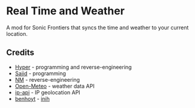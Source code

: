 # Real Time and Weather
A mod for Sonic Frontiers that syncs the time and weather to your current location.

## Credits
- [Hyper](https://github.com/hyperbx) - programming and reverse-engineering
- [Sajid](https://github.com/Sajidur78) - programming
- [NM](https://github.com/NM-20) - reverse-engineering
- [Open-Meteo](https://open-meteo.com/) - weather data API
- [ip-api](https://ip-api.com/) - IP geolocation API
- [benhoyt](https://github.com/benhoyt) - [inih](https://github.com/benhoyt/inih)